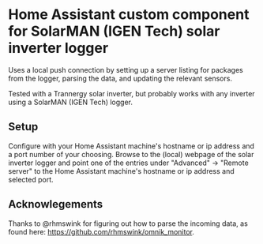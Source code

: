 # Home Assistant custom component for SolarMAN (IGEN Tech) solar inverter logger
Uses a local push connection by setting up a server listing for packages from the logger, parsing the data, and updating the relevant sensors.

Tested with a Trannergy solar inverter, but probably works with any inverter using a SolarMAN (IGEN Tech) logger.

## Setup
Configure with your Home Assistant machine's hostname or ip address and a port number of your choosing.
Browse to the (local) webpage of the solar inverter logger and point one of the entries under "Advanced" -> "Remote server" to the Home Assistant machine's hostname or ip address and selected port.


## Acknowlegements
Thanks to @rhmswink for figuring out how to parse the incoming data, as found here: https://github.com/rhmswink/omnik_monitor.
